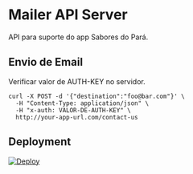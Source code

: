 # Mailer API Server

API para suporte do app Sabores do Pará.

## Envio de Email

Verificar valor de AUTH-KEY no servidor.

```
curl -X POST -d '{"destination":"foo@bar.com"}' \
  -H "Content-Type: application/json" \
  -H "x-auth: VALOR-DE-AUTH-KEY" \
  http://your-app-url.com/contact-us
```

## Deployment

[![Deploy](https://www.herokucdn.com/deploy/button.svg)](https://heroku.com/deploy)

